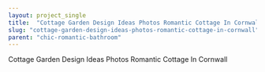 ```yaml
---
layout: project_single
title:  "Cottage Garden Design Ideas Photos Romantic Cottage In Cornwall"
slug: "cottage-garden-design-ideas-photos-romantic-cottage-in-cornwall"
parent: "chic-romantic-bathroom"
---
```

Cottage Garden Design Ideas Photos Romantic Cottage In Cornwall
